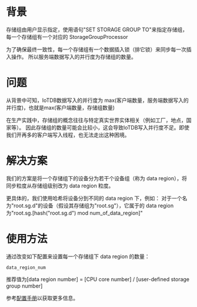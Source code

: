 <!--

    Licensed to the Apache Software Foundation (ASF) under one
    or more contributor license agreements.  See the NOTICE file
    distributed with this work for additional information
    regarding copyright ownership.  The ASF licenses this file
    to you under the Apache License, Version 2.0 (the
    "License"); you may not use this file except in compliance
    with the License.  You may obtain a copy of the License at
    
        http://www.apache.org/licenses/LICENSE-2.0
    
    Unless required by applicable law or agreed to in writing,
    software distributed under the License is distributed on an
    "AS IS" BASIS, WITHOUT WARRANTIES OR CONDITIONS OF ANY
    KIND, either express or implied.  See the License for the
    specific language governing permissions and limitations
    under the License.

-->

# 背景

存储组由用户显示指定，使用语句"SET STORAGE GROUP TO"来指定存储组，每一个存储组有一个对应的 StorageGroupProcessor

为了确保最终一致性，每一个存储组有一个数据插入锁（排它锁）来同步每一次插入操作。
所以服务端数据写入的并行度为存储组的数量。

# 问题

从背景中可知，IoTDB数据写入的并行度为 max(客户端数量，服务端数据写入的并行度)，也就是max(客户端数量，存储组数量)

在生产实践中，存储组的概念往往与特定真实世界实体相关（例如工厂，地点，国家等）。
因此存储组的数量可能会比较小，这会导致IoTDB写入并行度不足。即使我们开再多的客户端写入线程，也无法走出这种困境。

# 解决方案

我们的方案是将一个存储组下的设备分为若干个设备组（称为 data region），将同步粒度从存储组级别改为 data region 粒度。

更具体的，我们使用哈希将设备分到不同的 data region 下，例如：
对于一个名为"root.sg.d"的设备（假设其存储组为"root.sg"），它属于的 data region 为"root.sg.[hash("root.sg.d") mod num_of_data_region]"

# 使用方法

通过改变如下配置来设置每一个存储组下 data region 的数量：

```
data_region_num
```

推荐值为[data region number] = [CPU core number] / [user-defined storage group number]

参考[配置手册](../Reference/Config-Manual.md)以获取更多信息。